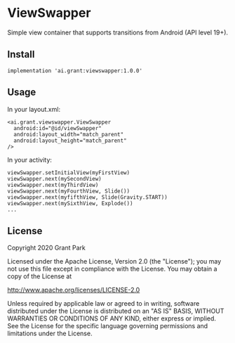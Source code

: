 # ViewSwapper
Simple view container that supports transitions from Android (API level 19+).

## Install
```
implementation 'ai.grant:viewswapper:1.0.0'
```

## Usage
In your layout.xml:
```
<ai.grant.viewswapper.ViewSwapper
  android:id="@id/viewSwapper"
  android:layout_width="match_parent"
  android:layout_height="match_parent"
/>
```
In your activity:
```
viewSwapper.setInitialView(myFirstView)
viewSwapper.next(mySecondView)
viewSwapper.next(myThirdView)
viewSwapper.next(myFourthView, Slide())
viewSwapper.next(myfifthView, Slide(Gravity.START))
viewSwapper.next(mySixthView, Explode())
...
```
## License

Copyright 2020 Grant Park

Licensed under the Apache License, Version 2.0 (the "License");
you may not use this file except in compliance with the License.
You may obtain a copy of the License at

   http://www.apache.org/licenses/LICENSE-2.0

Unless required by applicable law or agreed to in writing, software
distributed under the License is distributed on an "AS IS" BASIS,
WITHOUT WARRANTIES OR CONDITIONS OF ANY KIND, either express or implied.
See the License for the specific language governing permissions and
limitations under the License.
